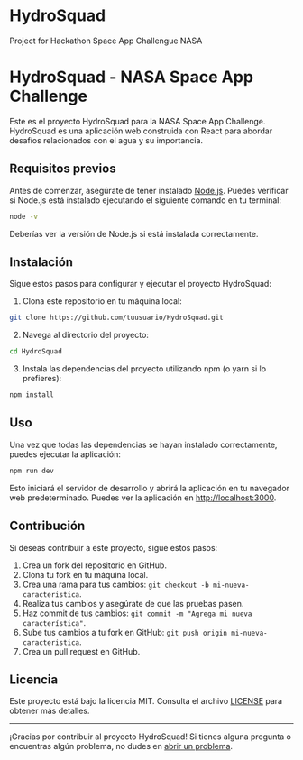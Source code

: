 # HydroSquad

Project for Hackathon Space App Challengue NASA

# HydroSquad - NASA Space App Challenge

Este es el proyecto HydroSquad para la NASA Space App Challenge. HydroSquad es una aplicación web construida con React para abordar desafíos relacionados con el agua y su importancia.

## Requisitos previos

Antes de comenzar, asegúrate de tener instalado [Node.js](https://nodejs.org/). Puedes verificar si Node.js está instalado ejecutando el siguiente comando en tu terminal:

```bash
node -v
```

Deberías ver la versión de Node.js si está instalada correctamente.

## Instalación

Sigue estos pasos para configurar y ejecutar el proyecto HydroSquad:

1. Clona este repositorio en tu máquina local:

```bash
git clone https://github.com/tuusuario/HydroSquad.git
```

2. Navega al directorio del proyecto:

```bash
cd HydroSquad
```

3. Instala las dependencias del proyecto utilizando npm (o yarn si lo prefieres):

```bash
npm install
```

## Uso

Una vez que todas las dependencias se hayan instalado correctamente, puedes ejecutar la aplicación:

```bash
npm run dev
```

Esto iniciará el servidor de desarrollo y abrirá la aplicación en tu navegador web predeterminado. Puedes ver la aplicación en [http://localhost:3000](http://localhost:3000).

## Contribución

Si deseas contribuir a este proyecto, sigue estos pasos:

1. Crea un fork del repositorio en GitHub.
2. Clona tu fork en tu máquina local.
3. Crea una rama para tus cambios: `git checkout -b mi-nueva-caracteristica`.
4. Realiza tus cambios y asegúrate de que las pruebas pasen.
5. Haz commit de tus cambios: `git commit -m "Agrega mi nueva característica"`.
6. Sube tus cambios a tu fork en GitHub: `git push origin mi-nueva-caracteristica`.
7. Crea un pull request en GitHub.

## Licencia

Este proyecto está bajo la licencia MIT. Consulta el archivo [LICENSE](LICENSE) para obtener más detalles.

---

¡Gracias por contribuir al proyecto HydroSquad! Si tienes alguna pregunta o encuentras algún problema, no dudes en [abrir un problema](https://github.com/tuusuario/HydroSquad/issues).
```
